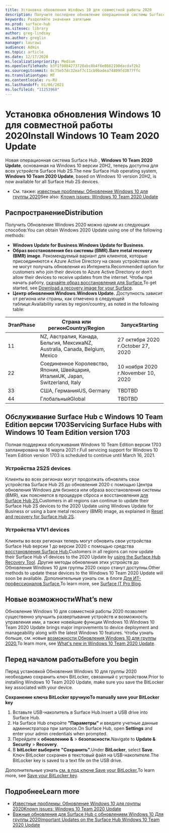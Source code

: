 ```yaml
---
title: Установка обновления Windows 10 для совместной работы 2020
description: Получите последнее обновление операционной системы Surface Hub , Windows 10 Team 2020 Update.
keywords: Разделяйте значения запятыми
ms.prod: surface-hub
ms.sitesec: library
author: greg-lindsay
ms.author: greglin
manager: laurawi
audience: Admin
ms.topic: article
ms.date: 12/17/2020
ms.localizationpriority: Medium
ms.openlocfilehash: b3f1f0884273728abc8b4f6e8662190dacdaf2b2
ms.sourcegitcommit: 8c75e57dc32eaf7c11cb9badea74809fd3877ffc
ms.translationtype: MT
ms.contentlocale: ru-RU
ms.lasthandoff: 01/06/2021
ms.locfileid: "11253968"
---
```

# <span data-ttu-id="a0241-104">Установка обновления Windows 10 для совместной работы 2020</span><span class="sxs-lookup"><span data-stu-id="a0241-104">Install Windows 10 Team 2020 Update</span></span> 

<span data-ttu-id="a0241-105">Новая операционная система Surface Hub , **Windows 10 Team 2020 Update**, основанная на Windows 10 версии 20H2, теперь доступна для всех устройств Surface Hub 2S.</span><span class="sxs-lookup"><span data-stu-id="a0241-105">The new Surface Hub operating system, **Windows 10 Team 2020 Update**, based on Windows 10 version 20H2, is now available for all Surface Hub 2S devices.</span></span>  

- <span data-ttu-id="a0241-106">См. также: [известные проблемы: Обновление Windows 10 для группы 2020](surface-hub-2020-update.md)</span><span class="sxs-lookup"><span data-stu-id="a0241-106">See also: [Known issues: Windows 10 Team 2020 Update](surface-hub-2020-update.md)</span></span>

## <span data-ttu-id="a0241-107">Распространение</span><span class="sxs-lookup"><span data-stu-id="a0241-107">Distribution</span></span>

<span data-ttu-id="a0241-108">Получить Обновление Windows 2020 можно одним из следующих способов:</span><span class="sxs-lookup"><span data-stu-id="a0241-108">You can obtain Windows 2020 Update using one of the following methods:</span></span>

- <span data-ttu-id="a0241-109">**Windows Update for Business**.</span><span class="sxs-lookup"><span data-stu-id="a0241-109">**Windows Update for Business**.</span></span>
- <span data-ttu-id="a0241-110">**Образ восстановления без системы (BMR).**</span><span class="sxs-lookup"><span data-stu-id="a0241-110">**Bare metal recovery (BMR) image**.</span></span> <span data-ttu-id="a0241-111">Рекомендуемый вариант для клиентов, которые присоединяются к Azure Active Directory на своих устройствах или не могут получать обновления из Интернета.</span><span class="sxs-lookup"><span data-stu-id="a0241-111">Recommended option for customers who join their devices to Azure Active Directory or don’t allow their devices to receive updates from the internet.</span></span> <span data-ttu-id="a0241-112">Чтобы при начать работу, [скачайте образ восстановления для Surface.](https://support.microsoft.com/surfacerecoveryimage)</span><span class="sxs-lookup"><span data-stu-id="a0241-112">To get started, see [Download a recovery image for your Surface](https://support.microsoft.com/surfacerecoveryimage).</span></span>
- **<span data-ttu-id="a0241-113">Центр обновления Windows.</span><span class="sxs-lookup"><span data-stu-id="a0241-113">Windows Update.</span></span>** <span data-ttu-id="a0241-114">Доступность зависит от региона или страны, как отмечено в следующей таблице:</span><span class="sxs-lookup"><span data-stu-id="a0241-114">Availability varies by region/country, as noted in the following table:</span></span>

| <span data-ttu-id="a0241-115">Этап</span><span class="sxs-lookup"><span data-stu-id="a0241-115">Phase</span></span> | <span data-ttu-id="a0241-116">Страна или регион</span><span class="sxs-lookup"><span data-stu-id="a0241-116">Country/Region</span></span>                         | <span data-ttu-id="a0241-117">Запуск</span><span class="sxs-lookup"><span data-stu-id="a0241-117">Starting</span></span>          |
| ----- | -------------------------------------- | ----------------- |
| <span data-ttu-id="a0241-118">1</span><span class="sxs-lookup"><span data-stu-id="a0241-118">1</span></span>     | <span data-ttu-id="a0241-119">NZ, Австралия, Канада, Бельгия, Мексика</span><span class="sxs-lookup"><span data-stu-id="a0241-119">NZ, Australia, Canada, Belgium, Mexico</span></span> | <span data-ttu-id="a0241-120">27 октября 2020 г.</span><span class="sxs-lookup"><span data-stu-id="a0241-120">October 27, 2020</span></span>  |
| <span data-ttu-id="a0241-121">2</span><span class="sxs-lookup"><span data-stu-id="a0241-121">2</span></span>     | <span data-ttu-id="a0241-122">Соединенное Королевство, Япония, Швейцария, Италия</span><span class="sxs-lookup"><span data-stu-id="a0241-122">UK, Japan, Switzerland, Italy</span></span>          | <span data-ttu-id="a0241-123">10 ноября 2020 г.</span><span class="sxs-lookup"><span data-stu-id="a0241-123">November 10, 2020</span></span> |
| <span data-ttu-id="a0241-124">3</span><span class="sxs-lookup"><span data-stu-id="a0241-124">3</span></span>     | <span data-ttu-id="a0241-125">США, Германия</span><span class="sxs-lookup"><span data-stu-id="a0241-125">US, Germany</span></span>                            | <span data-ttu-id="a0241-126">TBD</span><span class="sxs-lookup"><span data-stu-id="a0241-126">TBD</span></span> |
| <span data-ttu-id="a0241-127">4</span><span class="sxs-lookup"><span data-stu-id="a0241-127">4</span></span>     | <span data-ttu-id="a0241-128">Глобальный</span><span class="sxs-lookup"><span data-stu-id="a0241-128">Global</span></span>                                 | <span data-ttu-id="a0241-129">TBD</span><span class="sxs-lookup"><span data-stu-id="a0241-129">TBD</span></span>  |

## <span data-ttu-id="a0241-130">Обслуживание Surface Hub с Windows 10 Team Edition версии 1703</span><span class="sxs-lookup"><span data-stu-id="a0241-130">Servicing Surface Hubs with Windows 10 Team Edition version 1703</span></span> 

<span data-ttu-id="a0241-131">Полная поддержка обслуживания Windows 10 Team Edition версии 1703 запланирована на 16 марта 2021 г.</span><span class="sxs-lookup"><span data-stu-id="a0241-131">Full servicing support for Windows 10 Team Edition version 1703 is scheduled to continue until March 16, 2021.</span></span>

### <span data-ttu-id="a0241-132">Устройства 2S</span><span class="sxs-lookup"><span data-stu-id="a0241-132">2S devices</span></span> 

<span data-ttu-id="a0241-133">Клиенты во всех регионах могут продолжать обновлять свои устройства Surface Hub 2S до обновления 2020 с помощью Центра обновления Windows для бизнеса или образа восстановления системы (BMR), как поясняется в процедуре сброса и восстановления [для Surface Hub 2S.](surface-hub-2s-recover-reset.md)</span><span class="sxs-lookup"><span data-stu-id="a0241-133">Customers in all regions can continue to update their Surface Hub 2S devices to the 2020 Update using Windows Update for Business or using a bare metal recovery (BMR) image, as explained in [Reset and recovery for Surface Hub 2S](surface-hub-2s-recover-reset.md).</span></span>

### <span data-ttu-id="a0241-134">Устройства V1</span><span class="sxs-lookup"><span data-stu-id="a0241-134">V1 devices</span></span> 

<span data-ttu-id="a0241-135">Клиенты во всех регионах теперь могут обновить свои устройства Surface Hub версии 1 до версии 2020 с помощью средства [восстановления Surface Hub.](surface-hub-recovery-tool.md)</span><span class="sxs-lookup"><span data-stu-id="a0241-135">Customers in all regions can now update their Surface Hub v1 devices to the 2020 Update by [using the Surface Hub Recovery Tool](surface-hub-recovery-tool.md).</span></span> <span data-ttu-id="a0241-136">Другие методы обновления этих устройств до Обновления Windows 10 для группы 2020 скоро станут доступны.</span><span class="sxs-lookup"><span data-stu-id="a0241-136">Other methods to update these devices to the Windows 10 Team 2020 Update will soon be available.</span></span> <span data-ttu-id="a0241-137">Дополнительные узнать см. в блоге [Для ИТ-профессионалов Surface.](https://techcommunity.microsoft.com/t5/surface-it-pro-blog/surface-hub-windows-10-team-2020-update/ba-p/2000144)</span><span class="sxs-lookup"><span data-stu-id="a0241-137">To learn more, see [Surface IT Pro Blog](https://techcommunity.microsoft.com/t5/surface-it-pro-blog/surface-hub-windows-10-team-2020-update/ba-p/2000144).</span></span>
 
## <span data-ttu-id="a0241-138">Новые возможности</span><span class="sxs-lookup"><span data-stu-id="a0241-138">What’s new</span></span>

<span data-ttu-id="a0241-139">Обновление Windows 10 для совместной работы 2020 позволяет существенно улучшить развертывание устройств и возможность управления ими, а также новейшие функции Windows 10.</span><span class="sxs-lookup"><span data-stu-id="a0241-139">Windows 10 Team 2020 Update brings major improvements to device deployment and manageability along with the latest Windows 10 features.</span></span> <span data-ttu-id="a0241-140">Чтобы узнать больше, см. новые [возможности Обновления Windows 10 для группы 2020.](surface-hub-2020-update-whats-new.md)</span><span class="sxs-lookup"><span data-stu-id="a0241-140">To learn more, see [What's new in Windows 10 Team 2020 Update](surface-hub-2020-update-whats-new.md).</span></span>
 
## <span data-ttu-id="a0241-141">Перед началом работы</span><span class="sxs-lookup"><span data-stu-id="a0241-141">Before you begin</span></span>

<span data-ttu-id="a0241-142">Перед установкой Обновления Windows 10 для группы 2020 необходимо сохранить ключ BitLocker, связанный с устройством.</span><span class="sxs-lookup"><span data-stu-id="a0241-142">Prior to installing Windows 10 Team 2020 Update, make sure you save the BitLocker key associated with your device.</span></span> 

**<span data-ttu-id="a0241-143">Сохранение ключа BitLocker вручную</span><span class="sxs-lookup"><span data-stu-id="a0241-143">To manually save your BitLocker key</span></span>**

1. <span data-ttu-id="a0241-144">Вставьте USB-накопитель в Surface Hub.</span><span class="sxs-lookup"><span data-stu-id="a0241-144">Insert a USB drive into Surface Hub.</span></span>
2. <span data-ttu-id="a0241-145">На Surface Hub откройте **"Параметры"** и введите учетные данные администратора при запросе.</span><span class="sxs-lookup"><span data-stu-id="a0241-145">On Surface Hub, open **Settings** and enter your admin credentials when prompted.</span></span>
3. <span data-ttu-id="a0241-146">Перейдите к **обновлению &**  >  **безопасности.**</span><span class="sxs-lookup"><span data-stu-id="a0241-146">Navigate to **Update & Security** > **Recovery**.</span></span>
4. <span data-ttu-id="a0241-147">В **bitLocker выберите** **"Сохранить".**</span><span class="sxs-lookup"><span data-stu-id="a0241-147">Under **BitLocker**, select **Save**.</span></span> <span data-ttu-id="a0241-148">Ключ BitLocker сохранен в текстовый файл на USB-накопителе.</span><span class="sxs-lookup"><span data-stu-id="a0241-148">The BitLocker key is saved to a text file on the USB drive.</span></span>

<span data-ttu-id="a0241-149">Дополнительные узнать [см. в под ключе Save your BitLocker.](save-bitlocker-key-surface-hub.md)</span><span class="sxs-lookup"><span data-stu-id="a0241-149">To learn more, see [Save your BitLocker key](save-bitlocker-key-surface-hub.md).</span></span>

## <span data-ttu-id="a0241-150">Подробнее</span><span class="sxs-lookup"><span data-stu-id="a0241-150">Learn more</span></span>

- [<span data-ttu-id="a0241-151">Известные проблемы: Обновление Windows 10 для группы 2020</span><span class="sxs-lookup"><span data-stu-id="a0241-151">Known issues: Windows 10 Team 2020 Update</span></span>](surface-hub-2020-update.md)
- [<span data-ttu-id="a0241-152">Важные обновления для Surface Hub с обновлением Windows 10 Для группы 2020</span><span class="sxs-lookup"><span data-stu-id="a0241-152">Important Updates on the Surface Hub Windows 10 Team 2020 Update</span></span>](https://techcommunity.microsoft.com/t5/surface-it-pro-blog/important-updates-on-the-surface-hub-windows-10-team-2020-update/ba-p/1960897)
